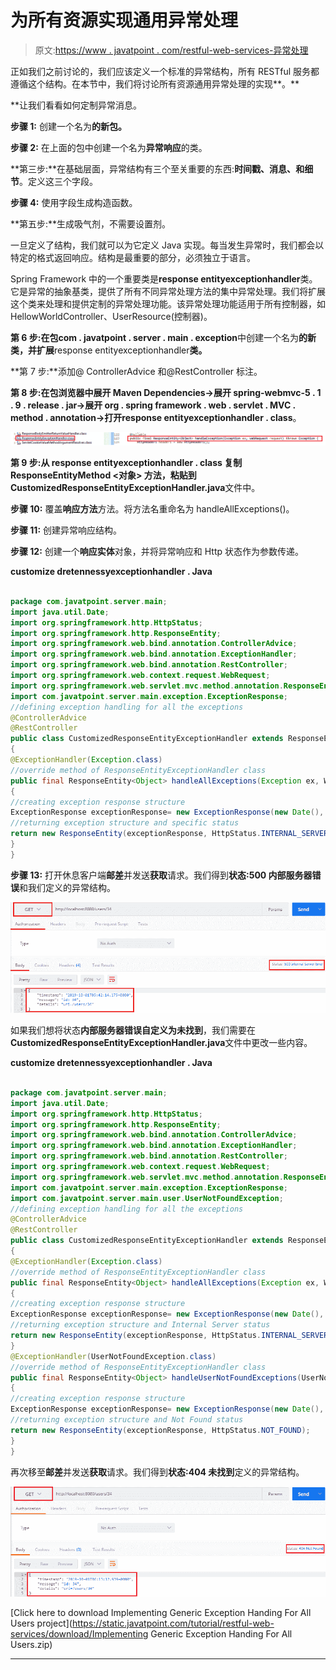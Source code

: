 # 为所有资源实现通用异常处理

> 原文:[https://www . javatpoint . com/restful-web-services-异常处理](https://www.javatpoint.com/restful-web-services-exception-handling)

正如我们之前讨论的，我们应该定义一个标准的异常结构，所有 RESTful 服务都遵循这个结构。在本节中，我们将讨论所有资源通用异常处理的实现**。**

 **让我们看看如何定制异常消息。

**步骤 1:** 创建一个名为**的新包。**

**步骤 2:** 在上面的包中创建一个名为**异常响应**的类。

**第三步:**在基础层面，异常结构有三个至关重要的东西:**时间戳、消息、**和**细节**。定义这三个字段。

**步骤 4:** 使用字段生成构造函数。

**第五步:**生成吸气剂，不需要设置剂。

一旦定义了结构，我们就可以为它定义 Java 实现。每当发生异常时，我们都会以特定的格式返回响应。结构是最重要的部分，必须独立于语言。

Spring Framework 中的一个重要类是**response entityexceptionhandler**类。它是异常的抽象基类，提供了所有不同异常处理方法的集中异常处理。我们将扩展这个类来处理和提供定制的异常处理功能。该异常处理功能适用于所有控制器，如 HellowWorldController、UserResource(控制器)。

**第 6 步:**在包**com . javatpoint . server . main . exception**中创建一个名为**的新类，并扩展**response entityexceptionhandler**类。**

**第 7 步:**添加@ ControllerAdvice 和@RestController 标注。

**第 8 步:**在包浏览器中展开 Maven Dependencies->展开 spring-webmvc-5 . 1 . 9 . release . jar->展开 org . spring framework . web . servlet . MVC . method . annotation->打开**response entityexceptionhandler . class**。

![Implementing Generic Exception Handling for all Resources](img/13764d8f19833caf5bf5f4a7d34ffa4a.png)

**第 9 步:**从 response entityexceptionhandler . class 复制 **ResponseEntityMethod <对象>** 方法，粘贴到**CustomizedResponseEntityExceptionHandler.java**文件中。

**步骤 10:** 覆盖**响应方法**方法。将方法名重命名为 handleAllExceptions()。

**步骤 11:** 创建异常响应结构。

**步骤 12:** 创建一个**响应实体**对象，并将异常响应和 Http 状态作为参数传递。

**customize dretennessyexceptionhandler . Java**

```java

package com.javatpoint.server.main;
import java.util.Date;
import org.springframework.http.HttpStatus;
import org.springframework.http.ResponseEntity;
import org.springframework.web.bind.annotation.ControllerAdvice;
import org.springframework.web.bind.annotation.ExceptionHandler;
import org.springframework.web.bind.annotation.RestController;
import org.springframework.web.context.request.WebRequest;
import org.springframework.web.servlet.mvc.method.annotation.ResponseEntityExceptionHandler;
import com.javatpoint.server.main.exception.ExceptionResponse;
//defining exception handling for all the exceptions
@ControllerAdvice
@RestController
public class CustomizedResponseEntityExceptionHandler extends ResponseEntityExceptionHandler
{
@ExceptionHandler(Exception.class)
//override method of ResponseEntityExceptionHandler class
public final ResponseEntity<Object> handleAllExceptions(Exception ex, WebRequest request)
{
//creating exception response structure
ExceptionResponse exceptionResponse= new ExceptionResponse(new Date(), ex.getMessage(), request.getDescription(false));
//returning exception structure and specific status 
return new ResponseEntity(exceptionResponse, HttpStatus.INTERNAL_SERVER_ERROR);
}
}

```

**步骤 13:** 打开休息客户端**邮差**并发送**获取**请求。我们得到**状态:500 内部服务器错误**和我们定义的异常结构。

![Implementing Generic Exception Handling for all Resources](img/ad8dc3637c670dc2eb8bca40c89decff.png)

如果我们想将状态**内部服务器错误自定义为未找到**，我们需要在**CustomizedResponseEntityExceptionHandler.java**文件中更改一些内容。

**customize dretennessyexceptionhandler . Java**

```java

package com.javatpoint.server.main;
import java.util.Date;
import org.springframework.http.HttpStatus;
import org.springframework.http.ResponseEntity;
import org.springframework.web.bind.annotation.ControllerAdvice;
import org.springframework.web.bind.annotation.ExceptionHandler;
import org.springframework.web.bind.annotation.RestController;
import org.springframework.web.context.request.WebRequest;
import org.springframework.web.servlet.mvc.method.annotation.ResponseEntityExceptionHandler;
import com.javatpoint.server.main.exception.ExceptionResponse;
import com.javatpoint.server.main.user.UserNotFoundException;
//defining exception handling for all the exceptions 
@ControllerAdvice
@RestController
public class CustomizedResponseEntityExceptionHandler extends ResponseEntityExceptionHandler
{
@ExceptionHandler(Exception.class)
//override method of ResponseEntityExceptionHandler class
public final ResponseEntity<Object> handleAllExceptions(Exception ex, WebRequest request)
{
//creating exception response structure
ExceptionResponse exceptionResponse= new ExceptionResponse(new Date(), ex.getMessage(), request.getDescription(false));
//returning exception structure and Internal Server status 
return new ResponseEntity(exceptionResponse, HttpStatus.INTERNAL_SERVER_ERROR);
}
@ExceptionHandler(UserNotFoundException.class)
//override method of ResponseEntityExceptionHandler class
public final ResponseEntity<Object> handleUserNotFoundExceptions(UserNotFoundException ex, WebRequest request)
{
//creating exception response structure
ExceptionResponse exceptionResponse= new ExceptionResponse(new Date(), ex.getMessage(), request.getDescription(false));
//returning exception structure and Not Found status 
return new ResponseEntity(exceptionResponse, HttpStatus.NOT_FOUND);
}	
}

```

再次移至**邮差**并发送**获取**请求。我们得到**状态:404 未找到**定义的异常结构。

![Implementing Generic Exception Handling for all Resources](img/7657d0f126665d6fa86b4ea2d2f56ad8.png)

[Click here to download Implementing Generic Exception Handing For All Users project](https://static.javatpoint.com/tutorial/restful-web-services/download/Implementing Generic Exception Handing For All Users.zip)

* * ***